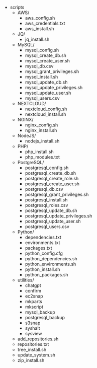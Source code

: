 - scripts
	- AWS/
		- aws_config.sh
		- aws_credentials.txt
		- aws_install.sh
	- JQ/
		- jq_install.sh
	- MySQL/
		- mysql_config.sh
		- mysql_create_db.sh
		- mysql_create_user.sh
		- mysql_db.csv
		- mysql_grant_privileges.sh
		- mysql_install.sh
		- mysql_update_db.sh
		- mysql_update_privileges.sh
		- mysql_update_user.sh
		- mysql_users.csv
	- NEXTCLOUD/
		- nextcloud_config.sh
		- nextcloud_install.sh
	- NGINX/
		- nginx_config.sh
		- nginx_install.sh
	- NodeJS/
		- nodejs_install.sh
	- PHP/
		- php_install.sh
		- php_modules.txt
	- PostgreSQL/
		- postgresql_config.sh
		- postgresql_create_db.sh
		- postgresql_create_role.sh
		- postgresql_create_user.sh
		- postgresql_db.csv
		- postgresql_grant_privileges.sh
		- postgresql_install.sh
		- postgresql_roles.csv
		- postgresql_update_db.sh
		- postgresql_update_privileges.sh
		- postgresql_update_user.sh
		- postgresql_users.csv
	- Python/
		- dependencies.txt
		- environments.txt
		- packages.txt
		- python_config.cfg
		- python_dependencies.sh
		- python_environments.sh
		- python_install.sh
		- python_packages.sh
	- utilities/
		- chatgpt
		- confirm
		- ec2snap
		- mkparts
		- mkscript
		- mysql_backup
		- postgresql_backup
		- s3snap
		- syshalt
		- sysview
	- add_repositories.sh
	- repositories.txt
	- tree_install.sh
	- update_system.sh
	- zip_install.sh
